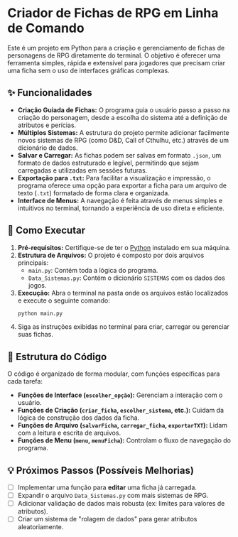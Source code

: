# Criador de Fichas de RPG em Linha de Comando

Este é um projeto em Python para a criação e gerenciamento de fichas de personagens de RPG diretamente do terminal. O objetivo é oferecer uma ferramenta simples, rápida e extensível para jogadores que precisam criar uma ficha sem o uso de interfaces gráficas complexas.

## ✨ Funcionalidades

- **Criação Guiada de Fichas:** O programa guia o usuário passo a passo na criação do personagem, desde a escolha do sistema até a definição de atributos e perícias.
- **Múltiplos Sistemas:** A estrutura do projeto permite adicionar facilmente novos sistemas de RPG (como D&D, Call of Cthulhu, etc.) através de um dicionário de dados.
- **Salvar e Carregar:** As fichas podem ser salvas em formato `.json`, um formato de dados estruturado e legível, permitindo que sejam carregadas e utilizadas em sessões futuras.
- **Exportação para `.txt`:** Para facilitar a visualização e impressão, o programa oferece uma opção para exportar a ficha para um arquivo de texto (`.txt`) formatado de forma clara e organizada.
- **Interface de Menus:** A navegação é feita através de menus simples e intuitivos no terminal, tornando a experiência de uso direta e eficiente.

## 🚀 Como Executar

1.  **Pré-requisitos:** Certifique-se de ter o [Python](https://www.python.org/downloads/) instalado em sua máquina.
2.  **Estrutura de Arquivos:** O projeto é composto por dois arquivos principais:
    -   `main.py`: Contém toda a lógica do programa.
    -   `Data_Sistemas.py`: Contém o dicionário `SISTEMAS` com os dados dos jogos.
3.  **Execução:** Abra o terminal na pasta onde os arquivos estão localizados e execute o seguinte comando:
    ```bash
    python main.py
    ```
4.  Siga as instruções exibidas no terminal para criar, carregar ou gerenciar suas fichas.

## 🔧 Estrutura do Código

O código é organizado de forma modular, com funções específicas para cada tarefa:

-   **Funções de Interface (`escolher_opção`):** Gerenciam a interação com o usuário.
-   **Funções de Criação (`criar_ficha`, `escolher_sistema`, etc.):** Cuidam da lógica de construção dos dados da ficha.
-   **Funções de Arquivo (`salvarFicha`, `carregar_ficha`, `exportarTXT`):** Lidam com a leitura e escrita de arquivos.
-   **Funções de Menu (`menu`, `menuFicha`):** Controlam o fluxo de navegação do programa.

## 💡 Próximos Passos (Possíveis Melhorias)

-   [ ] Implementar uma função para **editar** uma ficha já carregada.
-   [ ] Expandir o arquivo `Data_Sistemas.py` com mais sistemas de RPG.
-   [ ] Adicionar validação de dados mais robusta (ex: limites para valores de atributos).
-   [ ] Criar um sistema de "rolagem de dados" para gerar atributos aleatoriamente.
